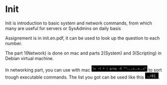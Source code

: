 # Init

Init is introduction to basic system and network commands, from which many are useful for servers or
SysAdmins on daily basis

Assignement is in init.en.pdf, it can be used to look up the question to each number.

The part 1(Network) is done on mac and parts 2(System) and 3(Scripting) in Debian virtual machine.

In networking part, you can use with mac
 <img src="/Images/Grep_executables.png" widht=100 height=20>
to sort trough executable commands.
The list you got can be used like this <img src="/Images/Execute01.png" height=20>.

